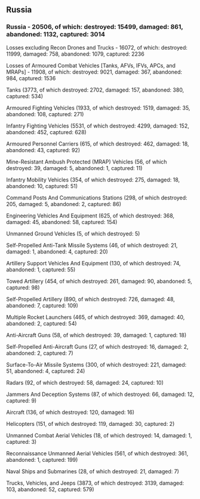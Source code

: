 
 
 ## Russia
 
 ### Russia - 20506, of which: destroyed: 15499, damaged: 861, abandoned: 1132, captured: 3014

 Losses excluding Recon Drones and Trucks - 16072, of which: destroyed: 11999, damaged: 758, abandoned: 1079, captured: 2236

 Losses of Armoured Combat Vehicles [Tanks, AFVs, IFVs, APCs, and MRAPs] - 11908, of which: destroyed: 9021, damaged: 367, abandoned: 984, captured: 1536

 

 

 Tanks (3773, of which destroyed: 2702, damaged: 157, abandoned: 380, captured: 534)

 Armoured Fighting Vehicles (1933, of which destroyed: 1519, damaged: 35, abandoned: 108, captured: 271)

 Infantry Fighting Vehicles (5531, of which destroyed: 4299, damaged: 152, abandoned: 452, captured: 628)

 Armoured Personnel Carriers (615, of which destroyed: 462, damaged: 18, abandoned: 43, captured: 92)

 Mine-Resistant Ambush Protected (MRAP) Vehicles (56, of which destroyed: 39, damaged: 5, abandoned: 1, captured: 11)

 Infantry Mobility Vehicles (354, of which destroyed: 275, damaged: 18, abandoned: 10, captured: 51)

 Command Posts And Communications Stations (298, of which destroyed: 205, damaged: 5, abandoned: 2, captured: 86)

 Engineering Vehicles And Equipment (625, of which destroyed: 368, damaged: 45, abandoned: 58, captured: 154)

 Unmanned Ground Vehicles (5, of which destroyed: 5)

 Self-Propelled Anti-Tank Missile Systems (46, of which destroyed: 21, damaged: 1, abandoned: 4, captured: 20)

 Artillery Support Vehicles And Equipment (130, of which destroyed: 74, abandoned: 1, captured: 55)

 Towed Artillery (454, of which destroyed: 261, damaged: 90, abandoned: 5, captured: 98)

 Self-Propelled Artillery (890, of which destroyed: 726, damaged: 48, abandoned: 7, captured: 109)

 Multiple Rocket Launchers (465, of which destroyed: 369, damaged: 40, abandoned: 2, captured: 54)

 Anti-Aircraft Guns (58, of which destroyed: 39, damaged: 1, captured: 18)

 Self-Propelled Anti-Aircraft Guns (27, of which destroyed: 16, damaged: 2, abandoned: 2, captured: 7)

 Surface-To-Air Missile Systems (300, of which destroyed: 221, damaged: 51, abandoned: 4, captured: 24)

 Radars (92, of which destroyed: 58, damaged: 24, captured: 10)

 Jammers And Deception Systems (87, of which destroyed: 66, damaged: 12, captured: 9)

 Aircraft (136, of which destroyed: 120, damaged: 16)

 Helicopters (151, of which destroyed: 119, damaged: 30, captured: 2)

 Unmanned Combat Aerial Vehicles (18, of which destroyed: 14, damaged: 1, captured: 3)

 Reconnaissance Unmanned Aerial Vehicles (561, of which destroyed: 361, abandoned: 1, captured: 199)

 Naval Ships and Submarines (28, of which destroyed: 21, damaged: 7)

 Trucks, Vehicles, and Jeeps (3873, of which destroyed: 3139, damaged: 103, abandoned: 52, captured: 579)

